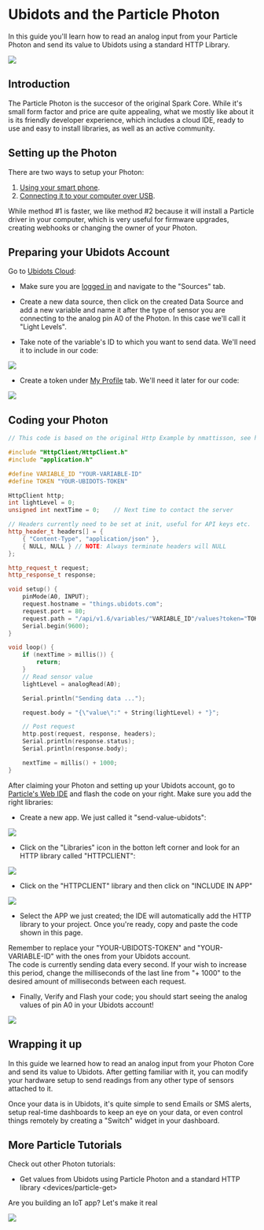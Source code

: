 Ubidots and the Particle Photon
===============================

In this guide you'll learn how to read an analog input from your
Particle Photon and send its value to Ubidots using a standard HTTP
Library.

![](/images/devices/particle_photo.png)

Introduction
------------

The Particle Photon is the succesor of the original Spark Core. While
it's small form factor and price are quite appealing, what we mostly
like about it is its friendly developer experience, which includes a
cloud IDE, ready to use and easy to install libraries, as well as an
active community.

Setting up the Photon
---------------------

There are two ways to setup your Photon:

1.  [Using your smart phone](https://docs.particle.io/guide/getting-started/start/core/).
2.  [Connecting it to your computer over USB](https://docs.particle.io/guide/getting-started/connect/core/).

While method \#1 is faster, we like method \#2 because it will install a
Particle driver in your computer, which is very useful for firmware
upgrades, creating webhooks or changing the owner of your Photon.

Preparing your Ubidots Account
------------------------------

Go to [Ubidots Cloud](http://app.ubidots.com):

* Make sure you are [logged in](http://app.ubidots.com/accounts/signin/) and navigate to the "Sources" tab.

* Create a new data source, then click on the created Data Source and add a new variable and name it after the type of sensor you are connecting to the analog pin A0 of the Photon. In this case we'll call it "Light Levels".

* Take note of the variable's ID to which you want to send data. We'll need it to include in our code:

![](/images/devices/newvar.png)

* Create a token under [My Profile](https://app.ubidots.com/userdata/api/) tab. We'll need it later for our code:

![](/images/devices/newtoken.png)

Coding your Photon
------------------

```cpp
// This code is based on the original Http Example by nmattisson, see https://github.com/nmattisson/HttpClient

#include "HttpClient/HttpClient.h"
#include "application.h"

#define VARIABLE_ID "YOUR-VARIABLE-ID"
#define TOKEN "YOUR-UBIDOTS-TOKEN"

HttpClient http;
int lightLevel = 0;
unsigned int nextTime = 0;    // Next time to contact the server

// Headers currently need to be set at init, useful for API keys etc.
http_header_t headers[] = {
    { "Content-Type", "application/json" },
    { NULL, NULL } // NOTE: Always terminate headers will NULL
};

http_request_t request;
http_response_t response;

void setup() {
    pinMode(A0, INPUT);
    request.hostname = "things.ubidots.com";
    request.port = 80;
    request.path = "/api/v1.6/variables/"VARIABLE_ID"/values?token="TOKEN;
    Serial.begin(9600);
}

void loop() {
    if (nextTime > millis()) {
        return;
    }
    // Read sensor value
    lightLevel = analogRead(A0);

    Serial.println("Sending data ...");

    request.body = "{\"value\":" + String(lightLevel) + "}";

    // Post request
    http.post(request, response, headers);
    Serial.println(response.status);
    Serial.println(response.body);

    nextTime = millis() + 1000;
}
```

After claiming your Photon and setting up your Ubidots account, go
to [Particle's Web IDE](https://build.particle.io/build) and flash the code on your right. Make sure you add the right libraries:

* Create a new app. We just called it "send-value-ubidots":

![](/images/devices/spark_step1.jpg)

* Click on the "Libraries" icon in the botton left corner and look for an HTTP library called "HTTPCLIENT":

![](/images/devices/spark_step2.jpg)

* Click on the "HTTPCLIENT" library and then click on "INCLUDE IN APP"

![](/images/devices/spark_step3.jpg)

* Select the APP we just created; the IDE will automatically add the HTTP library to your project. Once you're ready, copy and paste the code shown in this page.

<aside class="notice">
Remember to replace your "YOUR-UBIDOTS-TOKEN" and
"YOUR-VARIABLE-ID" with the ones from your Ubidots account.
</aside>

<aside class="notice">
The code is currently sending data every second. If your wish to increase this
period, change the milliseconds of the last line from "+ 1000" to the
desired amount of milliseconds between each request.
</aside>

* Finally, Verify and Flash your code; you should start seeing the analog values of pin A0 in your Ubidots account!

![](/images/devices/spark_step4.jpg)

Wrapping it up
--------------

In this guide we learned how to read an analog input from your Photon
Core and send its value to Ubidots. After getting familiar with it, you
can modify your hardware setup to send readings from any other type of
sensors attached to it.

Once your data is in Ubidots, it's quite simple to send Emails or SMS
alerts, setup real-time dashboards to keep an eye on your data, or even
control things remotely by creating a "Switch" widget in your dashboard.

More Particle Tutorials
-----------------------

Check out other Photon tutorials:

-   Get values from Ubidots using Particle Photon and a standard HTTP library &lt;devices/particle-get&gt;

Are you building an IoT app? Let's make it real

<span class="hs-cta-wrapper" id="hs-cta-wrapper-4d061d77-8df2-4af7-9195-0e3a4fbfe2a1">
    <span class="hs-cta-node hs-cta-4d061d77-8df2-4af7-9195-0e3a4fbfe2a1" id="hs-cta-4d061d77-8df2-4af7-9195-0e3a4fbfe2a1">
        <a href="http://cta-redirect.hubspot.com/cta/redirect/329717/4d061d77-8df2-4af7-9195-0e3a4fbfe2a1"><img class="hs-cta-img" id="hs-cta-img-4d061d77-8df2-4af7-9195-0e3a4fbfe2a1" style="border-width:0px;" src="https://no-cache.hubspot.com/cta/default/329717/4d061d77-8df2-4af7-9195-0e3a4fbfe2a1.png" /></a>
    </span>
    <script charset="utf-8" src="https://js.hscta.net/cta/current.js"></script>
        <script type="text/javascript">
            hbspt.cta.load(329717, '4d061d77-8df2-4af7-9195-0e3a4fbfe2a1');
        </script>
</span>

